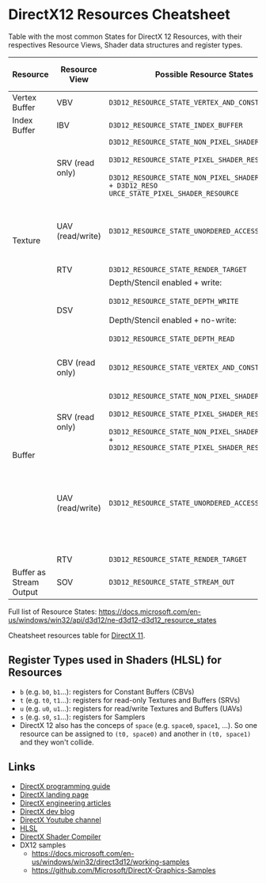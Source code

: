 # DirectX12 Resources Cheatsheet

Table with the most common States for DirectX 12 Resources, with their respectives Resource Views, Shader data structures and register types.

<!--
<table>
    <thead>
        <tr>
            <th>Layer 1</th>
            <th>Layer 2</th>
            <th>Layer 3</th>
        </tr>
    </thead>
    <tbody>
        <tr>
            <td rowspan=4>L1 Name</td>
            <td rowspan=2>L2 Name A</td>
            <td>L3 Name A</td>
        </tr>
        <tr>
            <td>L3 Name B</td>
        </tr>
        <tr>
            <td rowspan=2>L2 Name B</td>
            <td>L3 Name C</td>
        </tr>
        <tr>
            <td>L3 Name D</td>
        </tr>
    </tbody>
</table>
-->

<table>
    <thead>
        <tr>
            <th>Resource</th>
            <th>Resource View</th>
            <th>Possible Resource States</th>
            <th>Shader (HLSL)</th>
            <th>Shader Register Type</th>
        </tr>
    </thead>
    <tbody>
        <!-- VERTEX BUFFER -->
        <tr>
            <td>Vertex Buffer</td>
            <td>VBV</td>
            <td><code>D3D12_RESOURCE_STATE_VERTEX_AND_CONSTANT_BUFFER</code></td>
            <td>-</td>
            <td> </td>
        </tr>
        <!-- INDEX BUFFER -->
        <tr>
            <td>Index Buffer</td>
            <td>IBV</td>
            <td><code>D3D12_RESOURCE_STATE_INDEX_BUFFER</code></td>
            <td>-</td>
            <td> </td>
        </tr>
        <!-- TEXTURE -->
        <tr>
            <td rowspan=4>Texture</td>
            <td>SRV (read only)</td>
            <td><code>D3D12_RESOURCE_STATE_NON_PIXEL_SHADER_RESOURCE</code> <br><br> <code>D3D12_RESOURCE_STATE_PIXEL_SHADER_RESOURCE</code> <br><br> <code>D3D12_RESOURCE_STATE_NON_PIXEL_SHADER_RESOURCE + D3D12_RESO
URCE_STATE_PIXEL_SHADER_RESOURCE</code></td>
            <td><code>Texture[1D|2D|2DMS|3D|Cube]&lt;type&gt;</code> <br><br> <code>Texture[1D|2D|2DMS|3D|Cube]Array&lt;type&gt;</code></td>
            <td><code>t</code></td>
        </tr>
        <tr>
            <td>UAV (read/write)</td>
            <td><code>D3D12_RESOURCE_STATE_UNORDERED_ACCESS</code></td>
            <td><code>RWTexture[1D|2D|3D]&lt;type&gt;</code> <br><br> <code>RWTexture[1D|2D]Array&lt;type&gt;</code> <br><br> <code>RasterizerOrderedTexture[1D|2D|3D]&lt;type&gt</code><br><br> <code>RasterizerOrderedTexture[1D|2D]Array&lt;type&gt</code></td>
            <td><code>u</code></td>
        </tr>
        <tr>
            <td>RTV</td>
            <td><code>D3D12_RESOURCE_STATE_RENDER_TARGET</code></td>
            <td>-<type></td>
            <td> </td>
        </tr>
        <tr>
            <td>DSV</td>
            <td>Depth/Stencil enabled + write: <br><br> <code>D3D12_RESOURCE_STATE_DEPTH_WRITE</code> <br><br> Depth/Stencil enabled + no-write: <br><br> <code>D3D12_RESOURCE_STATE_DEPTH_READ</code></td>
            <td>-<type></td>
            <td> </td>
        </tr>
        <!-- BUFFER -->
        <tr>
            <td rowspan=4>Buffer</td>
            <td>CBV (read only)</td>
            <td><code>D3D12_RESOURCE_STATE_VERTEX_AND_CONSTANT_BUFFER</code></td>
            <td><code>ConstantBuffer&lt;struct&gt;</code> <br><br> <code>cbuffer {members}</code> <br><br> <code>tbuffer {members}</code></td>
            <td><code>b</code> <br><br> <code>b</code> <br><br> <code>t</code></td>
        </tr>
        <tr>
            <td>SRV (read only)</td>
            <td><code>D3D12_RESOURCE_STATE_NON_PIXEL_SHADER_RESOURCE</code> <br><br> <code>D3D12_RESOURCE_STATE_PIXEL_SHADER_RESOURCE</code> <br><br> <code>D3D12_RESOURCE_STATE_NON_PIXEL_SHADER_RESOURCE +
D3D12_RESOURCE_STATE_PIXEL_SHADER_RESOURCE</code></td>
            <td><code>Buffer&lt;type&gt;</code> <br><br> <code>StructuredBuffer&lt;struct&gt;</code> <br><br> <code>ByteAddressBuffer</code></td>
            <td><code>t</code></td>
        </tr>
        <tr>
            <td>UAV (read/write)</td>
            <td><code>D3D12_RESOURCE_STATE_UNORDERED_ACCESS</code></td>
            <td><code>RWBuffer&lt;type&gt;</code> <br><br> <code>RWStructuredBuffer&lt;struct&gt;</code> <br><br> <code>RWByteAddressBuffer</code> <br><br> <code>RasterizerOrderedBuffer&lt;type&gt;</code> <br><br> <code>RasterizerOrderedStructuredBuffer&lt;struct&gt;</code> <br><br> <code>RasterizerOrderedByteAddressBuffer</code></td>
            <td><code>u</code></td>
        </tr>
        <tr>
            <td>RTV</td>
            <td><code>D3D12_RESOURCE_STATE_RENDER_TARGET</code></td>
            <td>-<type></td>
            <td> </td>
        </tr>
        <!-- BUFFER AS STREAM OUTPUT -->
        <tr>
            <td>Buffer as Stream Output</td>
            <td>SOV</td>
            <td><code>D3D12_RESOURCE_STATE_STREAM_OUT</code></td>
            <td>-</td>
            <td> </td>
        </tr>
    </tbody>
</table>

Full list of Resource States: https://docs.microsoft.com/en-us/windows/win32/api/d3d12/ne-d3d12-d3d12_resource_states

Cheatsheet resources table for [DirectX 11](https://github.com/AaronRuizMoraUK/DirectX12-Resources-Cheatsheet/blob/main/DirectX11.md).

## Register Types used in Shaders (HLSL) for Resources

- `b` (e.g. `b0`, `b1`...): registers for Constant Buffers (CBVs)
- `t` (e.g. `t0`, `t1`...): registers for read-only Textures and Buffers (SRVs)
- `u` (e.g. `u0`, `u1`...): registers for read/write Textures and Buffers (UAVs)
- `s` (e.g. `s0`, `s1`...): registers for Samplers
- DirectX 12 also has the conceps of `space` (e.g. `space0`, `space1`, ...). So one resource can be assigned to `(t0, space0)` and another in `(t0, space1)` and they won't collide.

## Links

- [DirectX programming guide](https://docs.microsoft.com/en-us/windows/win32/direct3d12/directx-12-programming-guide)
- [DirectX landing page](https://devblogs.microsoft.com/directx/landing-page/)
- [DirectX engineering articles](https://microsoft.github.io/DirectX-Specs/)
- [DirectX dev blog](https://devblogs.microsoft.com/directx/)
- [DirectX Youtube channel](https://www.youtube.com/c/MicrosoftDirectX12andGraphicsEducation)
- [HLSL](https://docs.microsoft.com/en-us/windows/win32/direct3dhlsl/dx-graphics-hlsl-pguide)
- [DirectX Shader Compiler](https://github.com/microsoft/DirectXShaderCompiler)
- DX12 samples
  - https://docs.microsoft.com/en-us/windows/win32/direct3d12/working-samples
  - https://github.com/Microsoft/DirectX-Graphics-Samples
